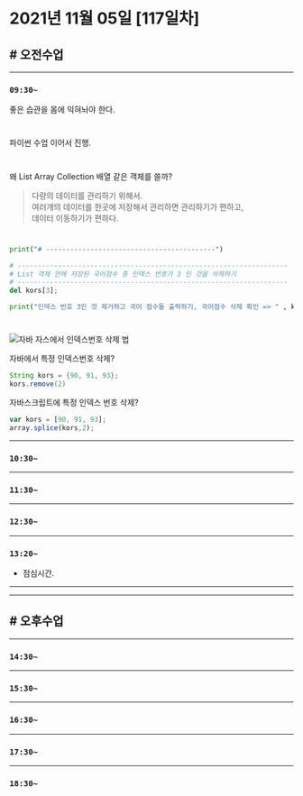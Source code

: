 # 2021년 11월 05일 [117일차]

## # 오전수업
----
### `09:30~`

좋은 습관을 몸에 익혀놔야 한다.      

#

파이썬 수업 이어서 진행.    

#

왜 List Array Collection 배열 같은 객체를 쓸까?       
> 다량의 데이터를 관리하기 위해서.       
> 여러개의 데이터를 한곳에 저장해서 관리하면 관리하기가 편하고,   
> 데이터 이동하기가 편하다.   

#

```python
print("# ------------------------------------------")

# -------------------------------------------------------------------
# List 객체 안에 저장된 국어점수 중 인덱스 번호가 3 인 것을 삭제하기 
# -------------------------------------------------------------------
del kors[3];

print("인덱스 번호 3인 것 제거하고 국어 점수들 출력하기, 국어점수 삭제 확인 => " , kors ,);    
```

#

![자바 자스에서 인덱스번호 삭제 법]()    

자바에서 특정 인덱스번호 삭제?    

```java
String kors = {90, 91, 93};
kors.remove(2)
```

자바스크립트에 특정 인덱스 번호 삭제?  

```javascript
var kors = [90, 91, 93];
array.splice(kors,2);
```








----
### `10:30~`








----
### `11:30~`








----
### `12:30~`








----
### `13:20~`

  - 점심시간.

---
---

## # 오후수업

---
### `14:30~`










---
### `15:30~`









----
### `16:30~`








----
### `17:30~`








----
### `18:30~`
